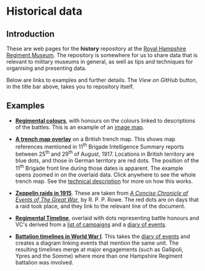# Historical data

## Introduction
These are web pages for the **history** repository at the [Royal Hampshire Regiment Museum](https://www.royalhampshireregiment.org/). The repository is somewhere for us to share data that is relevant to military museums in general, as well as tips and techniques for organising and presenting data.

Below are links to examples and further details. The *View on GitHub* button, in the title bar above, takes you to repository itself.

## Examples

- **[Regimental colours](https://tigersmuseum.github.io/history/colours/1stBn.svg)**, with honours on the colours linked to descriptions of the battles. This is an example of an [image map](docs/imagemap.md).

- **[A trench map overlay](https://tigersmuseum.github.io/history/examples/51b.svg)** on a British trench map. This shows map references mentioned in 11<sup>th</sup> Brigade Intelligence Summary reports between 25<sup>th</sup> and 29<sup>th</sup> of August, 1917. Locations in British territory are blue dots, and those in German territory are red dots. The position of the 11<sup>th</sup> Brigade front line during those dates is apparent. The example opens zoomed in on the overlaid data. Click anywhere to see the whole trench map. See the [technical description](docs/trench-map.md) for more on how this works.

- **[Zeppelin raids in 1915](examples/zeppelin.svg)**. These are taken from *[A Concise Chronicle of Events of The Great War](events/ww1/rowe.xhtml)*, by R. P. P. Rowe. The red dots are on days that a raid took place, and they link to the relevant line of the document.

- **[Regimental Timeline](examples/rhants.svg)**, overlaid with dots representing battle honours and VC's derived from a [list of campaigns](events/rhants/battles.xhtml) and a [diary of events](events/rhants/eventdiary.xhtml).

- **[Battalion timelines in World War I](examples/ww1.svg)**. This takes the [diary of events](events/rhants/eventdiary.xhtml) and creates a diagram linking events that mention the same unit. The resulting timelines merge at major engagements (such as Gallipoli, Ypres and the Somme) where more than one Hampshire Regiment battalion was involved.
